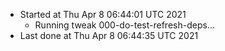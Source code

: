   - Started at Thu Apr  8 06:44:01 UTC 2021
    - Running tweak 000-do-test-refresh-deps...
  - Last done at Thu Apr  8 06:44:35 UTC 2021
